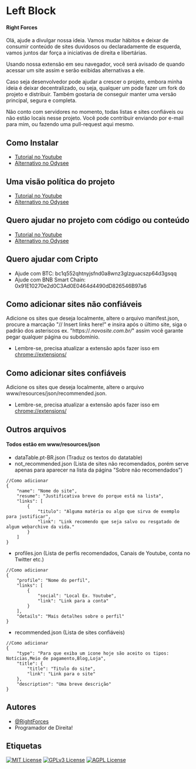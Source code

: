# Left Block 
#### Right Forces

Olá, ajude a divulgar nossa ideia. Vamos mudar hábitos e deixar de consumir conteúdo de sites duvidosos ou declaradamente de esquerda, vamos juntos dar força a iniciativas de direita e libertárias.

Usando nossa extensão em seu navegador, você será avisado de quando acessar um site assim e serão exibidas alternativas a ele.

Caso seja desenvolvedor pode ajudar a crescer o projeto, embora minha ideia é deixar decentralizado, ou seja, qualquer um pode fazer um fork do projeto e distribuir. Também gostaria de conseguir manter uma versão principal, segura e completa.

Não conto com servidores no momento, todas listas e sites confiáveis ou não estão locais nesse projeto. Você pode contribuir enviando por e-mail para mim, ou fazendo uma pull-request aqui mesmo.

## Como Instalar
* [Tutorial no Youtube](https://www.youtube.com/watch?v=eA7KEgD_JX4)
* [Alternativo no Odysee](https://odysee.com/@RightForces:c/LeftBlock-Installl:6)

## Uma visão política do projeto
* [Tutorial no Youtube](https://www.youtube.com/watch?v=GbjbnXYmw4o)
* [Alternativo no Odysee](https://odysee.com/@RightForces:c/LeftBlock-vision:3)

## Quero ajudar no projeto com código ou conteúdo
* [Tutorial no Youtube](https://www.youtube.com/watch?v=_xWQ4eggvQk)
* [Alternativo no Odysee](https://odysee.com/@RightForces:c/LeftBlock-developer:9)

## Quero ajudar com Cripto
* Ajude com BTC: bc1q552qhtnyjsfnd0a8wnz3glzguacszp64d3gsqq
* Ajude com BNB Smart Chain: 0x91E10270e2d0C3Ad0E0464d4490dD826546B97a6

## Como adicionar sites não confiáveis

Adicione os sites que deseja localmente, altere o arquivo manifest.json, procure a marcação "// Insert links here!" e insira após o último site, siga o padrão dos asteriscos ex. "https://*.novosite.com.br/*" assim você garante pegar qualquer página ou subdomínio.

* Lembre-se, precisa atualizar a extensão após fazer isso em [chrome://extensions/](chrome://extensions/)

## Como adicionar sites confiáveis

Adicione os sites que deseja localmente, altere o arquivo www/resources/json/recommended.json.

* Lembre-se, precisa atualizar a extensão após fazer isso em [chrome://extensions/](chrome://extensions/)


## Outros arquivos
#### Todos estão em www/resources/json

* dataTable.pt-BR.json (Traduz os textos do datatable)
* not_recommended.json (Lista de sites não recomendados, porém serve apenas para aparecer na lista da página "Sobre não recomendados")
```
//Como adicionar
{
	"name": "Nome do site",
	"resume": "Justificativa breve do porque está na lista",
	"links": [
		{
			"titulo": "Alguma matéria ou algo que sirva de exemplo para justificar",
			"link": "Link recomendo que seja salvo ou resgatado de algum webarchive da vida."
		}
	]
}
```
* profiles.jon (Lista de perfis recomendados, Canais de Youtube, conta no Twitter etc.)
```
//Como adicionar
{
	"profile": "Nome do perfil",
	"links": [
		{
			"social": "Local Ex. Youtube",
			"link": "Link para a conta"
		}
	],
	"details": "Mais detalhes sobre o perfil"
}
```
* recommended.json (Lista de sites confiáveis)
```
//Como adicionar
{
	"type": "Para que exiba um icone hoje são aceito os tipos: Notícias,Meio de pagamento,Blog,Loja",
	"title": {
		"title": "Titulo do site",
		"link": "Link para o site"
	},
	"description": "Uma breve descrição"
}
```

## Autores

- [@RightForces](https://www.github.com/RightForces)
- Programador de Direita!

## Etiquetas

[![MIT License](https://img.shields.io/badge/License-MIT-green.svg)](https://choosealicense.com/licenses/mit/)
[![GPLv3 License](https://img.shields.io/badge/License-GPL%20v3-yellow.svg)](https://opensource.org/licenses/)
[![AGPL License](https://img.shields.io/badge/license-AGPL-blue.svg)](http://www.gnu.org/licenses/agpl-3.0)

